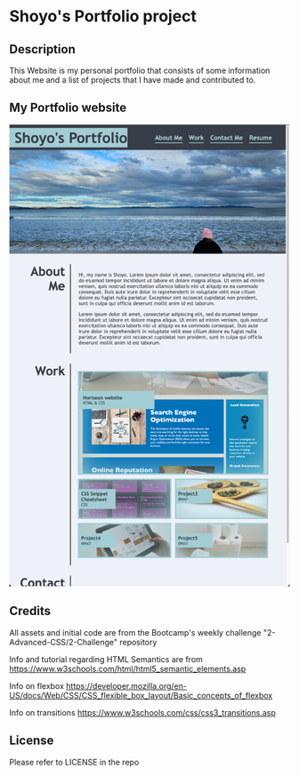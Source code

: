 # Shoyo's Portfolio project

## Description

This Website is my personal portfolio that consists of some information about me and a list of projects that I have made and contributed to.

## My Portfolio website
![My Portfolio](./assets/images/my-portfolio.png)

## Credits

All assets and initial code are from the Bootcamp's weekly challenge "2-Advanced-CSS/2-Challenge" repository

Info and tutorial regarding HTML Semantics are from https://www.w3schools.com/html/html5_semantic_elements.asp

Info on flexbox https://developer.mozilla.org/en-US/docs/Web/CSS/CSS_flexible_box_layout/Basic_concepts_of_flexbox

Info on transitions https://www.w3schools.com/css/css3_transitions.asp

## License

Please refer to LICENSE in the repo